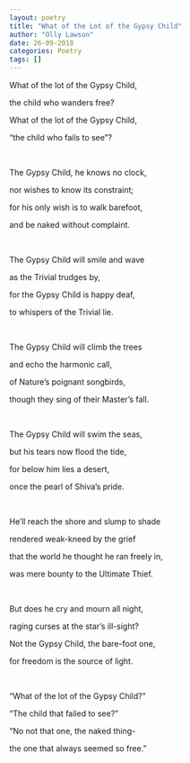 ```yaml
---
layout: poetry
title: "What of the Lot of the Gypsy Child"
author: "Olly Lawson"
date: 26-09-2018
categories: Poetry
tags: []
---
```


What of the lot of the Gypsy Child,

the child who wanders free?

What of the lot of the Gypsy Child,

“the child who fails to see”?

<br>

The Gypsy Child, he knows no clock,

nor wishes to know its constraint;

for his only wish is to walk barefoot,

and be naked without complaint.

<br>

The Gypsy Child will smile and wave

as the Trivial trudges by,

for the Gypsy Child is happy deaf,

to whispers of the Trivial lie.

<br>

The Gypsy Child will climb the trees

and echo the harmonic call,

of Nature’s poignant songbirds,

though they sing of their Master’s fall.

<br>

The Gypsy Child will swim the seas,

but his tears now flood the tide,

for below him lies a desert,

once the pearl of Shiva’s pride.

<br>

He’ll reach the shore and slump to shade

rendered weak-kneed by the grief

that the world he thought he ran freely in,

was mere bounty to the Ultimate Thief.

<br>

But does he cry and mourn all night,

raging curses at the star’s ill-sight?

Not the Gypsy Child, the bare-foot one,

for freedom is the source of light.

<br>

“What of the lot of the Gypsy Child?”

“The child that failed to see?”

“No not that one, the naked thing-

the one that always seemed so free.”
